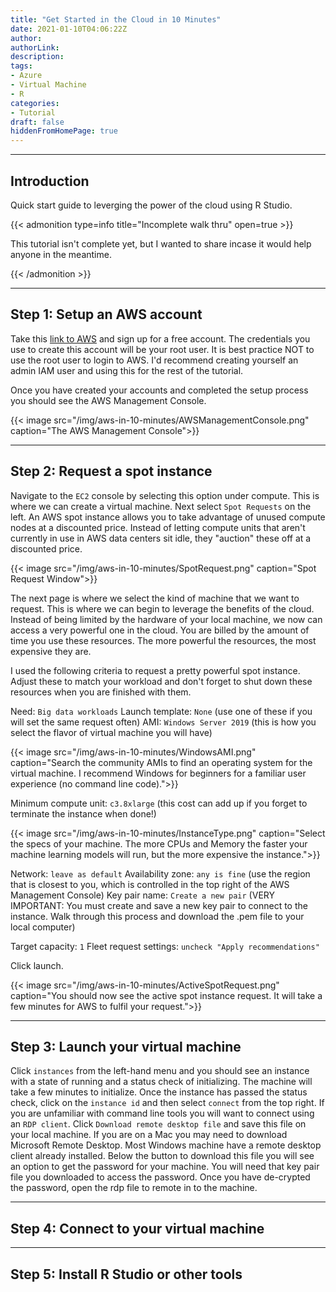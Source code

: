 ```yaml
---
title: "Get Started in the Cloud in 10 Minutes"
date: 2021-01-10T04:06:22Z
author:
authorLink:
description:
tags:
- Azure
- Virtual Machine
- R
categories:
- Tutorial
draft: false
hiddenFromHomePage: true
---
```


***
## Introduction

Quick start guide to leverging the power of the cloud using R Studio.

{{< admonition type=info title="Incomplete walk thru" open=true >}}

This tutorial isn't complete yet, but I wanted to share incase it would help anyone in the meantime.

{{< /admonition >}}

***
## Step 1: Setup an AWS account
Take this [link to AWS](https://portal.aws.amazon.com/billing/signup#/start) and sign up for a free account.
The credentials you use to create this account will be your root user.
It is best practice NOT to use the root user to login to AWS.
I'd recommend creating yourself an admin IAM user and using this for the rest of the tutorial.

Once you have created your accounts and completed the setup process you should see the AWS Management Console.

{{< image src="/img/aws-in-10-minutes/AWSManagementConsole.png" caption="The AWS Management Console">}}

***
## Step 2: Request a spot instance
Navigate to the `EC2` console by selecting this option under compute.
This is where we can create a virtual machine.
Next select `Spot Requests` on the left.
An AWS spot instance allows you to take advantage of unused compute nodes at a discounted price.
Instead of letting compute units that aren't currently in use in AWS data centers sit idle, they "auction" these off at a discounted price.

{{< image src="/img/aws-in-10-minutes/SpotRequest.png" caption="Spot Request Window">}}

The next page is where we select the kind of machine that we want to request.
This is where we can begin to leverage the benefits of the cloud.
Instead of being limited by the hardware of your local machine, we now can access a very powerful one in the cloud.
You are billed by the amount of time you use these resources. 
The more powerful the resources, the most expensive they are.

I used the following criteria to request a pretty powerful spot instance.
Adjust these to match your workload and don't forget to shut down these resources when you are finished with them.

Need: `Big data workloads`
Launch template: `None` (use one of these if you will set the same request often)
AMI: `Windows Server 2019` (this is how you select the flavor of virtual machine you will have)

{{< image src="/img/aws-in-10-minutes/WindowsAMI.png" caption="Search the community AMIs to find an operating system for the virtual machine. I recommend Windows for beginners for a familiar user experience (no command line code).">}}

Minimum compute unit: `c3.8xlarge` (this cost can add up if you forget to terminate the instance when done!) 

{{< image src="/img/aws-in-10-minutes/InstanceType.png" caption="Select the specs of your machine. The more CPUs and Memory the faster your machine learning models will run, but the more expensive the instance.">}}

Network: `leave as default`
Availability zone: `any is fine` (use the region that is closest to you, which is controlled in the top right of the AWS Management Console)
Key pair name: `Create a new pair` (VERY IMPORTANT: You must create and save a new key pair to connect to the instance. Walk through this process and download the .pem file to your local computer)

Target capacity: `1`
Fleet request settings: `uncheck "Apply recommendations"`

Click launch.

{{< image src="/img/aws-in-10-minutes/ActiveSpotRequest.png" caption="You should now see the active spot instance request. It will take a few minutes for AWS to fulfil your request.">}}


***
## Step 3: Launch your virtual machine
Click `instances` from the left-hand menu and you should see an instance with a state of running and a status check of initializing.
The machine will take a few minutes to initialize.
Once the instance has passed the status check, click on the `instance id` and then select `connect` from the top right.
If you are unfamiliar with command line tools you will want to connect using an `RDP client`.
Click `Download remote desktop file` and save this file on your local machine. If you are on a Mac you may need to download Microsoft Remote Desktop. Most Windows machine have a remote desktop client already installed.
Below the button to download this file you will see an option to get the password for your machine.
You will need that key pair file you downloaded to access the password.
Once you have de-crypted the password, open the rdp file to remote in to the machine.

***
## Step 4: Connect to your virtual machine


***
## Step 5: Install R Studio or other tools
